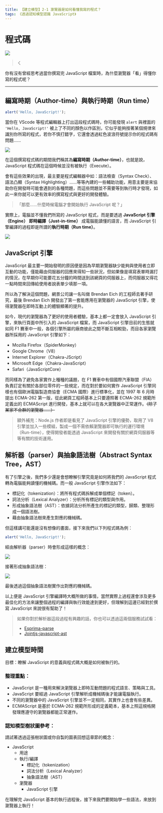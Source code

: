 ```yaml
---
title: 【建立模型】2-1 瀏覽器是如何看懂我寫的程式？
tags: 《透過認知模型認識 JavaScript》
---
```


# 程式碼

![](https://i.imgur.com/ouTkIVU.jpg)
>ㄑ

你有沒有曾經思考過當你撰寫完 JavaScript 檔案時，為什麼瀏覽器「看」得懂你寫的程式呢？

---

## 編寫時期（Author-time）與執行時期（Run time）

```js
alert('Hello, JavaScript!');
```

當你在 VScode 等程式編輯器上打出這段程式碼時，你可能發現 `alert` 與裡面的 `'Hello, JavaScript!'` 被上了不同的顏色以作區別，它似乎能夠按著某個規律來識別你所寫的程式，若你不慎打錯字，它還會透過紅色波浪符號提示你的程式碼有問題……

![](https://i.imgur.com/Mf1E7v2.png)

在這個撰寫程式碼的期間我們稱其為**編寫時期（Author-time）**，也就是說，JavaScript 程式碼在這個時候並沒有被執行（Execute）。

會有這些效果的出現，最主要是程式編輯器中如：語法檢查（Syntax Check）、語法凸顯（Syntax Highlighting）……等等內建的一些輔助功能，用意主要是來協助你在開發時可能會遇到的各種問題，而這些問題並不需要等到執行時才發現，如此一來你就可以更有效率的撰寫程式與更好的開發體驗。

> 「那麼……什麼時候電腦才會開始執行 JavaScript 呢？」

實際上，電腦並不懂我們所寫的 JavaScript 程式，而是要透過 **JavaScript 引擎（Engine）** **即時編譯（Just-in-time）** 成電腦能讀懂的語言，而 JavaScript 引擎編譯的過程即是所謂的**執行時期（Run time）**。

![](https://i.imgur.com/ZAaejAH.png)

## JavaScript 引擎

JavaScript 最主要一開始發明的原因便是因為早期瀏覽器缺少能夠與使用者立即互動的功能，僅能藉由伺服器的回應來得知一些狀況，但如果像是填寫表單時漏打的情況，在早期你可能要花五分鐘的時間送到該網頁的伺服器上，而伺服器又得花一點時間來回傳給使用者說表單少填那一項。

所以為了解決這個問題，網景公司讓一名叫做 Brendan Eich 的工程師去著手研究，最後 Brendan Eich 開發出了第一套能應用在瀏覽器的 JavaScript 引擎，使得瀏覽器在即時互動上的體驗顯著的提升。

如今，現代的瀏覽器為了更好的使用者體驗，基本上都一定會放入 JavaScript 引擎，來執行頁面中所引入的 JavaScript 檔案，而 JavaScript 引擎目前的生態就如同 F1 賽車中一般，各個引擎所屬的廠商彼此之間不斷互相較勁，而目各家瀏覽器所採用的 JavaScript 引擎如下：

- Mozilla Firefox（SpiderMonkey）
- Google Chrome（V8）
- Internet Explorer（Chakra-JScript）
- Microsoft Edge（Chakra-JavaScript）
- Safari（JavaScriptCore）

而同樣為了避免各家實作上種種的議題，在 F1 賽車中有個國際汽車聯盟（FIA）負責訂定有關於各部位零件的一些規定，而在對於要如何實作 JavaScript 引擎同樣也有個歐洲電腦製造商協會（ECMA 國際）進行標準化，並在 1997 年 6 月時提出 ECMA-262 第一版，從此網頁工程師基本上只要遵照著 ECMA-262 規範所定義出的 ECMAScript 進行開發，基本上就可以在各大瀏覽器中正常運作。~~（除了某家不合群的瀏覽器……）~~

> 額外補充：Node.js 作者即是看見了 JavaScript 引擎的優勢，取用了 V8 引擎並加入一些模組，製成一個不需依賴瀏覽器即可執行的運行環境（Run-time），使得開發者能透過 JavaScript 來開發有關於網頁伺服器等等有關的技術運用。

## 解析器（parser）與抽象語法樹（Abstract Syntax Tree，AST）

有了引擎之後，我們多少還是會想瞭解引擎究竟是如何將我們的 JavaScript 程式轉為電腦能夠讀懂的機械碼。而一般 JavaScript 引擎作法如下：

- 標記化（tokenization）：將所有程式碼拆解成單個標記（token）。
- 詞法分析（Lexical Analyzer）：分析所有標記的類型與作用。
- 形成抽象語法樹（AST）：依據詞法分析所產生的標記的類型，歸類、整理形成一個語法樹。
- 藉由抽象語法樹來產生對應的機械碼。

但這樣講可能還是沒有想像的畫面，接下來我們以下列程式碼為例：

```js
alert('Hello, JavaScript!');
```

經由解析器（parser）時會形成這樣的概念：

![](https://i.imgur.com/O6n6FFa.png)

接著形成抽象語法樹：

![](https://i.imgur.com/MxsEYNc.png)

最後透過這個抽象語法樹實作出對應的機械碼。

以上便是 JavaScript 引擎編譯時大概所做的事情，當然實際上過程還會涉及更多最佳化的方法來讓整個過程的編譯與執行效能達到更好，但理解到這邊已經對於撰寫 JavaScript 來說很有幫助了！

> 如果你對於解析器這段過程有興趣的話，你也可以透過這兩個服務試試看：
> - [Esprima-parse](https://esprima.org/demo/parse.html#)
> - [Jointjs-javascript-ast](https://resources.jointjs.com/demos/javascript-ast)

## 建立模型時間
目標：瞭解 JavaScript 的意義與程式碼大概是如何被執行的。

### 整理重點：

- JavaScript 是一種用來解決瀏覽器上即時互動問題的程式語言、策略與工具。
- JavaScript 要經過 JavaScript 引擎解析成機械碼後才能讓電腦執行。
- 不同的瀏覽器中的 JavaScript 引擎並不一定相同，其實作上也會有些差異。
- ECMAScript 是基於 ECMA-262 規範所形成的定義範本，基本上照這規格開發理應遵守的瀏覽器都能正常運作。

### 認知模型樹狀圖參考：
請試著透過這張樹狀圖或你自製的圖表回想這章節的概念：
- JavaScript
  - 用途
  - 執行/編譯
    - 標記化（tokenization）
    - 詞法分析（Lexical Analyzer）
    - 抽象語法樹（AST）
  - 瀏覽器
    - JavaScript 引擎

在理解完 JavaScript 基本的執行過程後，接下來我們要開始學一些語法，來放到瀏覽器上執行！